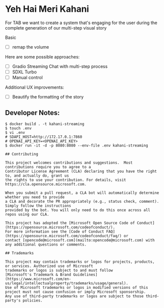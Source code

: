 # Yeh Hai Meri Kahani

For TAB we want to create a system that's engaging for the user during the complete generation of our multi-step visual story

Basic 
- [ ] remap the volume
 
Here are some possible approaches:

- [ ] Gradio Streaming Chat with multi-step process
- [ ] SDXL Turbo
- [ ] Manual control

Additional UX improvements:
- [ ] Beautify the formatting of the story

## Developer Notes:

```
$ docker build . -t kahani-streaming
$ touch .env
$ vi .env
# SDAPI_HOST=http://172.17.0.1:7860
# OPENAI_API_KEY=<OPENAI_API_KEY>
$ docker run -it -d -p 8080:8080 --env-file .env kahani-streaming

## Contributing

This project welcomes contributions and suggestions.  Most contributions require you to agree to a
Contributor License Agreement (CLA) declaring that you have the right to, and actually do, grant us
the rights to use your contribution. For details, visit https://cla.opensource.microsoft.com.

When you submit a pull request, a CLA bot will automatically determine whether you need to provide
a CLA and decorate the PR appropriately (e.g., status check, comment). Simply follow the instructions
provided by the bot. You will only need to do this once across all repos using our CLA.

This project has adopted the [Microsoft Open Source Code of Conduct](https://opensource.microsoft.com/codeofconduct/).
For more information see the [Code of Conduct FAQ](https://opensource.microsoft.com/codeofconduct/faq/) or
contact [opencode@microsoft.com](mailto:opencode@microsoft.com) with any additional questions or comments.

## Trademarks

This project may contain trademarks or logos for projects, products, or services. Authorized use of Microsoft 
trademarks or logos is subject to and must follow 
[Microsoft's Trademark & Brand Guidelines](https://www.microsoft.com/en-us/legal/intellectualproperty/trademarks/usage/general).
Use of Microsoft trademarks or logos in modified versions of this project must not cause confusion or imply Microsoft sponsorship.
Any use of third-party trademarks or logos are subject to those third-party's policies.
